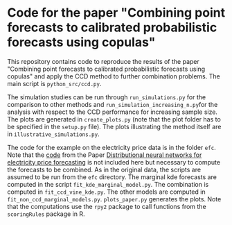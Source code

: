 # Code for the paper "Combining point forecasts to calibrated probabilistic forecasts using copulas"

This repository contains code to reproduce the results of the paper "Combining point forecasts to calibrated probabilistic forecasts using copulas" and apply the CCD method to further combination problems. 
The main script is `python_src/ccd.py`. 

The simulation studies can be run through `run_simulations.py` for the comparison to other methods and `run_simulation_increasing_n.py`for the analysis with respect to the CCD performance for increasing sample size. 
The plots are generated in `create_plots.py` (note that the plot folder has to be specified in the `setup.py` file).
The plots illustrating the method itself are in `illustrative_simulations.py`. 

The code for the example on the electricity price data is in the folder `efc`.
Note that the [code](https://github.com/gmarcjasz/distributionalnn) from the Paper [Distributional neural networks for electricity price forecasting](https://www.sciencedirect.com/science/article/abs/pii/S0140988323003419) is not included here but necessary to compute the forecasts to be combined.
As in the original data, the scripts are assumed to be run from the `efc` directory. 
The marginal kde forecasts are computed in the script `fit_kde_marginal_model.py`. 
The combination is computed in `fit_ccd_vine_kde.py`.
The other models are computed in `fit_non_ccd_marginal_models.py`. 
`plots_paper.py` generates the plots.
Note that the computations use the `rpy2` package to call functions from the `scoringRules` package in R.